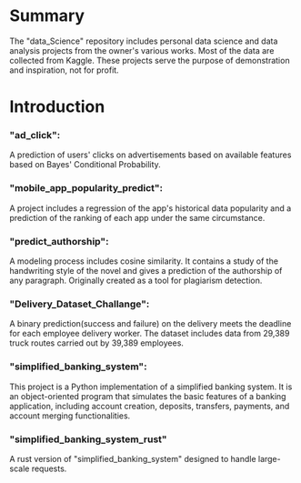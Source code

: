 # Summary
The "data_Science" repository includes personal data science and data analysis projects from the owner's various works. Most of the data are collected from Kaggle. These projects serve the purpose of demonstration and inspiration, not for profit.

# Introduction

### "ad_click": 
A prediction of users' clicks on advertisements based on available features based on Bayes' Conditional Probability.

### "mobile_app_popularity_predict":
A project includes a regression of the app's historical data popularity and a prediction of the ranking of each app under the same circumstance. 

### "predict_authorship":
A modeling process includes cosine similarity. It contains a study of the handwriting style of the novel and gives a prediction of the authorship of any paragraph. Originally created as a tool for plagiarism detection. 

### "Delivery_Dataset_Challange":
A binary prediction(success and failure) on the delivery meets the deadline for each employee delivery worker. The dataset includes data from 29,389 truck routes carried out by 39,389 employees. 

### "simplified_banking_system": 
This project is a Python implementation of a simplified banking system. It is an object-oriented program that simulates the basic features of a banking application, including account creation, deposits, transfers, payments, and account merging functionalities. 

### "simplified_banking_system_rust" 
A rust version of "simplified_banking_system" designed to handle large-scale requests. 

